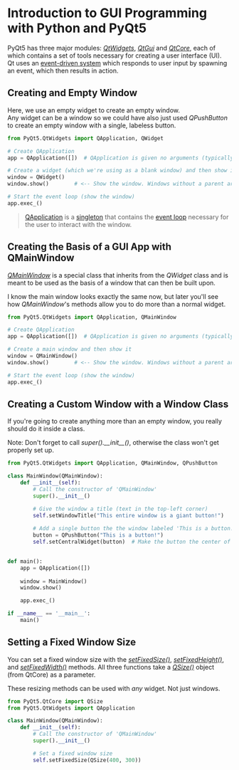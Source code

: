 # Introduction to GUI Programming with Python and PyQt5
PyQt5 has three major modules: [_QtWidgets_](https://docs.huihoo.com/pyqt/PyQt5/QtWidgets.html), [_QtGui_](https://docs.huihoo.com/pyqt/PyQt5/QtGui.html) and [_QtCore_](https://docs.huihoo.com/pyqt/PyQt5/QtCore.html), each of which contains a set of tools necessary for creating a user interface (UI). <br />
Qt uses an [event-driven system](https://www.technologyuk.net/computing/software-development/software-design/event-driven-programming.shtml) which responds to user input
by spawning an event, which then results in action.

## Creating and Empty Window
Here, we use an empty widget to create an empty window. <br /> 
Any widget can be a window so we could have also just used _QPushButton_ to create an empty window with a single, labeless button.
```Python
from PyQt5.QtWidgets import QApplication, QWidget

# Create QApplication
app = QApplication([])  # QApplication is given no arguments (typically a list of strings)

# Create a widget (which we're using as a blank window) and then show it
window = QWidget()
window.show()        # <-- Show the window. Windows without a parent are hidden by default.

# Start the event loop (show the window)
app.exec_()
```
> [QApplication](https://doc.qt.io/qtforpython-5/PySide2/QtWidgets/QApplication.html#detailed-description) is a [singleton](https://en.wikipedia.org/wiki/Singleton_pattern) that contains the [event loop](https://en.wikipedia.org/wiki/Event_loop#:~:text=In%20computer%20science%2C%20the%20event,or%20messages%20in%20a%20program.&text=When%20the%20event%20loop%20forms,loop%20or%20main%20event%20loop.) necessary for the user to interact with the window.

## Creating the Basis of a GUI App with QMainWindow
[_QMainWindow_](https://doc.qt.io/qtforpython-5/PySide2/QtWidgets/QMainWindow.html) is a special class that inherits from the _QWidget_ class and is meant to be used as the basis
of a window that can then be built upon.

I know the main window looks exactly the same now, but later you'll see how _QMainWindow_'s methods allow you to do more than a normal widget.
```Python
from PyQt5.QtWidgets import QApplication, QMainWindow

# Create QApplication
app = QApplication([])  # QApplication is given no arguments (typically a list of strings)

# Create a main window and then show it
window = QMainWindow()
window.show()        # <-- Show the window. Windows without a parent are hidden by default.

# Start the event loop (show the window)
app.exec_()
```

## Creating a Custom Window with a Window Class
If you're going to create anything more than an empty window, you really should do it inside a class.

Note: Don't forget to call _super().\_\_init\_\_()_, otherwise the class won't get properly set up.
```Python
from PyQt5.QtWidgets import QApplication, QMainWindow, QPushButton

class MainWindow(QMainWindow):
    def __init__(self):
        # Call the constructor of 'QMainWindow'
        super().__init__()  

        # Give the window a title (text in the top-left corner)
        self.setWindowTitle("This entire window is a giant button!")
        
        # Add a single button the the window labeled 'This is a button!'
        button = QPushButton("This is a button!")
        self.setCentralWidget(button)  # Make the button the center of the whole window
        

def main():
    app = QApplication([])
    
    window = MainWindow()
    window.show()

    app.exec_()

if __name__ == '__main__':
    main()
```

## Setting a Fixed Window Size
You can set a fixed window size with the [_setFixedSize()_](https://www.geeksforgeeks.org/pyqt5-how-to-stop-resizing-of-window-setfixedsize-method/), [_setFixedHeight()_](https://www.geeksforgeeks.org/pyqt5-set-fix-window-size-for-height-or-width/), and [_setFixedWidth()_](https://www.geeksforgeeks.org/pyqt5-set-fix-window-size-for-height-or-width/) methods. All three functions take a [_QSize()_](https://doc.qt.io/qt-5/qsize.html) object (from QtCore) as a parameter.

These resizing methods can be used with _any_ widget. Not just windows.
```Python
from PyQt5.QtCore import QSize
from PyQt5.QtWidgets import QApplication

class MainWindow(QMainWindow):
    def __init__(self):
        # Call the constructor of 'QMainWindow'
        super().__init__()

        # Set a fixed window size
        self.setFixedSize(QSize(400, 300))
```
